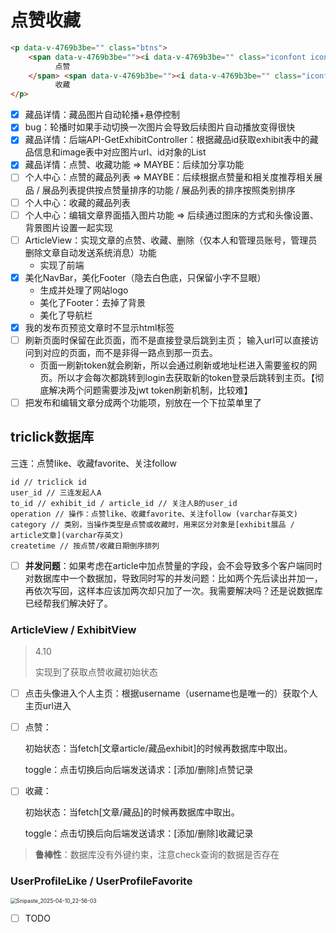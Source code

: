 # 点赞收藏

```html
<p data-v-4769b3be="" class="btns">
    <span data-v-4769b3be=""><i data-v-4769b3be="" class="iconfont iconthumbs-up"></i>
          点赞
    </span> <span data-v-4769b3be=""><i data-v-4769b3be="" class="iconfont iconshoucang2"></i>
          收藏
</p>
```

- [x] 藏品详情：藏品图片自动轮播+悬停控制
- [x] bug：轮播时如果手动切换一次图片会导致后续图片自动播放变得很快
- [x] 藏品详情：后端API-GetExhibitController：根据藏品id获取exhibit表中的藏品信息和image表中对应图片url、id对象的List
- [x] 藏品详情：点赞、收藏功能 => MAYBE：后续加分享功能
- [ ] 个人中心：点赞的藏品列表 => MAYBE：后续根据点赞量和相关度推荐相关展品 / 展品列表提供按点赞量排序的功能 / 展品列表的排序按照类别排序
- [ ] 个人中心：收藏的藏品列表
- [ ] 个人中心：编辑文章界面插入图片功能 => 后续通过图床的方式和头像设置、背景图片设置一起实现
- [ ] ArticleView：实现文章的点赞、收藏、删除（仅本人和管理员账号，管理员删除文章自动发送系统消息）功能
  + 实现了前端
- [x] 美化NavBar，美化Footer（隐去白色底，只保留小字不显眼）
  + 生成并处理了网站logo
  + 美化了Footer：去掉了背景
  + 美化了导航栏
- [x] 我的发布页预览文章时不显示html标签
- [ ] 刷新页面时保留在此页面，而不是直接登录后跳到主页； 输入url可以直接访问到对应的页面，而不是非得一路点到那一页去。
  + 页面一刷新token就会刷新，所以会通过刷新或地址栏进入需要鉴权的网页。所以才会每次都跳转到login去获取新的token登录后跳转到主页。【彻底解决两个问题需要涉及jwt token刷新机制，比较难】
- [ ] 把发布和编辑文章分成两个功能项，别放在一个下拉菜单里了

## triclick数据库

三连：点赞like、收藏favorite、关注follow

```
id // triclick id
user_id // 三连发起人A
to_id // exhibit_id / article_id // 关注人B的user_id
operation // 操作：点赞like、收藏favorite、关注follow (varchar存英文)
category // 类别，当操作类型是点赞或收藏时，用来区分对象是[exhibit展品 / article文章](varchar存英文)
createtime // 按点赞/收藏日期倒序排列
```

- [ ] **并发问题**：如果考虑在article中加点赞量的字段，会不会导致多个客户端同时对数据库中一个数据加，导致同时写的并发问题：比如两个先后读出并加一，再依次写回，这样本应该加两次却只加了一次。我需要解决吗？还是说数据库已经帮我们解决好了。

### ArticleView / ExhibitView

> 4.10
>
> 实现到了获取点赞收藏初始状态

- [ ] 点击头像进入个人主页：根据username（username也是唯一的）获取个人主页url进入

- [ ] 点赞：

  初始状态：当fetch[文章article/藏品exhibit]的时候再数据库中取出。

  toggle：点击切换后向后端发送请求：[添加/删除]点赞记录

- [ ] 收藏：

  初始状态：当fetch[文章/藏品]的时候再数据库中取出。

  toggle：点击切换后向后端发送请求：[添加/删除]收藏记录

> **鲁棒性**：数据库没有外键约束，注意check查询的数据是否存在

### UserProfileLike / UserProfileFavorite

<img src="E:\IDEA\code\spring\MCM\图片\点赞收藏.png" alt="Snipaste_2025-04-10_22-56-03" style="zoom:60%;" />

- [ ] TODO
